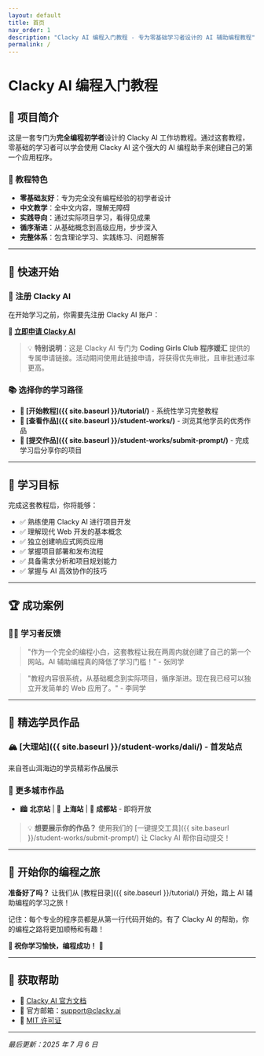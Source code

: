 ```yaml
---
layout: default
title: 首页
nav_order: 1
description: "Clacky AI 编程入门教程 - 专为零基础学习者设计的 AI 辅助编程教程"
permalink: /
---
```


# Clacky AI 编程入门教程

## 🌟 项目简介

这是一套专门为**完全编程初学者**设计的 Clacky AI 工作坊教程。通过这套教程，零基础的学习者可以学会使用 Clacky AI 这个强大的 AI 编程助手来创建自己的第一个应用程序。

### 🎯 教程特色

- **零基础友好**：专为完全没有编程经验的初学者设计
- **中文教学**：全中文内容，理解无障碍
- **实践导向**：通过实际项目学习，看得见成果
- **循序渐进**：从基础概念到高级应用，步步深入
- **完整体系**：包含理论学习、实践练习、问题解答

---

## 🚀 快速开始

### 🎯 注册 Clacky AI

在开始学习之前，你需要先注册 Clacky AI 账户：

**🔗 [立即申请 Clacky AI](https://clacky.ai/beta?source=source_coding_girls_club-medium_community-campaign_beta_launch)**

> 💡 **特别说明**：这是 Clacky AI 专门为 **Coding Girls Club 程序媛汇** 提供的专属申请链接。活动期间使用此链接申请，将获得优先审批，且审批通过率更高。

### 📚 选择你的学习路径

- **📖 [开始教程]({{ site.baseurl }}/tutorial/)** - 系统性学习完整教程
- **🎨 [查看作品]({{ site.baseurl }}/student-works/)** - 浏览其他学员的优秀作品
- **🚀 [提交作品]({{ site.baseurl }}/student-works/submit-prompt/)** - 完成学习后分享你的项目

---

## 🎯 学习目标

完成这套教程后，你将能够：

- ✅ 熟练使用 Clacky AI 进行项目开发
- ✅ 理解现代 Web 开发的基本概念
- ✅ 独立创建响应式网页应用
- ✅ 掌握项目部署和发布流程
- ✅ 具备需求分析和项目规划能力
- ✅ 掌握与 AI 高效协作的技巧

---

## 🏆 成功案例

### 👨‍💻 学习者反馈

> "作为一个完全的编程小白，这套教程让我在两周内就创建了自己的第一个网站。AI 辅助编程真的降低了学习门槛！" - 张同学

> "教程内容很系统，从基础概念到实际项目，循序渐进。现在我已经可以独立开发简单的 Web 应用了。" - 李同学

---

## 🎨 精选学员作品

### 🏔️ [大理站]({{ site.baseurl }}/student-works/dali/) - 首发站点

来自苍山洱海边的学员精彩作品展示

### 🌟 更多城市作品

- 🏙️ **北京站** | 🏢 **上海站** | 🌸 **成都站** - 即将开放

> 💡 **想要展示你的作品？** 使用我们的 [一键提交工具]({{ site.baseurl }}/student-works/submit-prompt/) 让 Clacky AI 帮你自动提交！

---

## 🚀 开始你的编程之旅

**准备好了吗？** 让我们从 [教程目录]({{ site.baseurl }}/tutorial/) 开始，踏上 AI 辅助编程的学习之旅！

记住：每个专业的程序员都是从第一行代码开始的。有了 Clacky AI 的帮助，你的编程之路将更加顺畅和有趣！

**🌟 祝你学习愉快，编程成功！** 🎉

---

## 🤝 获取帮助

- 📖 [Clacky AI 官方文档](https://docs.clacky.ai)
- 📧 官方邮箱：support@clacky.ai
- 📄 [MIT 许可证](https://github.com/CodingGirlsClub/ai-clacky-workshop-tutorial/blob/main/LICENSE)

---

_最后更新：2025 年 7 月 6 日_
